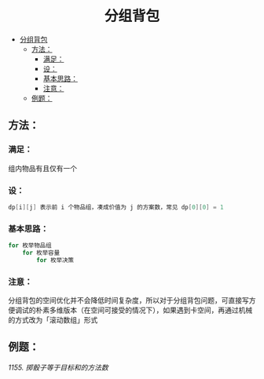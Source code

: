 <!--
 * @Description: 
 * @Author: shadow221213
 * @Date: 2023-10-24 19:33:32
 * @LastEditTime: 2023-11-04 17:04:20
-->
# <div align="center">分组背包</div>

<!-- TOC -->

- [分组背包](#分组背包)
  - [方法：](#方法)
    - [满足：](#满足)
    - [设：](#设)
    - [基本思路：](#基本思路)
    - [注意：](#注意)
  - [例题：](#例题)

<!-- /TOC -->

## 方法：

### 满足：
组内物品有且仅有一个

### 设：
``` C++
dp[i][j] 表示前 i 个物品组，凑成价值为 j 的方案数，常见 dp[0][0] = 1
```

### 基本思路：
``` C++
for 枚举物品组	
    for 枚举容量
        for 枚举决策
```

### 注意：
分组背包的空间优化并不会降低时间复杂度，所以对于分组背包问题，可直接写方便调试的朴素多维版本（在空间可接受的情况下），如果遇到卡空间，再通过机械的方式改为「滚动数组」形式

## 例题：
*1155. 掷骰子等于目标和的方法数*